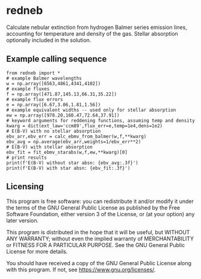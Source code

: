 # redneb

Calculate nebular extinction from hydrogen Balmer series emission lines, 
accounting for temperature and density of the gas. Stellar absorption optionally 
included in the solution.

## Example calling sequence

```
from redneb import *
# example Balmer wavelengths
w = np.array([6563,4861,4341,4102])
# example fluxes
f = np.array([471.87,145.13,66.31,35.22])
# example flux errors
e = np.array([6.67,3.06,1.81,1.56])
# example equivalent widths -- used only for stellar absorption
ew = np.array([978.20,160.47,72.64,37.91])
# keyword arguments for reddening functions, assuming temp and density
kwarg = dict(ext_law='ccm89',flux_err=e,temp=1e4,dens=1e2)
# E(B-V) with no stellar absorption
ebv_arr,ebv_err = calc_ebmv_from_balmer(w,f,**kwarg)
ebv_avg = np.average(ebv_arr,weights=1/ebv_err**2)
# E(B-V) with stellar absorption
ebv_fit = fit_ebmv_starabs(w,f,ew,**kwarg)[0]
# print results
print(f'E(B-V) without star absn: {ebv_avg:.3f}')
print(f'E(B-V) with star absn: {ebv_fit:.3f}')
```

## Licensing

This program is free software: you can redistribute it and/or modify it under the terms of the GNU General Public License as published by the Free Software Foundation, either version 3 of the License, or (at your option) any later version.

This program is distributed in the hope that it will be useful, but WITHOUT ANY WARRANTY; without even the implied warranty of MERCHANTABILITY or FITNESS FOR A PARTICULAR PURPOSE. See the GNU General Public License for more details.

You should have received a copy of the GNU General Public License along with this program. If not, see <https://www.gnu.org/licenses/>.
